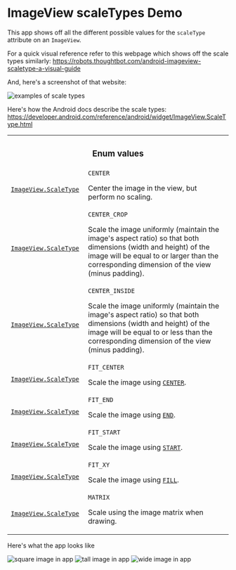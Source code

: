 # ImageView scaleTypes Demo
This app shows off all the different possible values for the `scaleType`
attribute on an `ImageView`.

For a quick visual reference refer to this webpage which shows off the
scale types similarly: <https://robots.thoughtbot.com/android-imageview-scaletype-a-visual-guide>

And, here's a screenshot of that website:

![examples of scale types](screenshots/webpage_scale_types_demo.png)


Here's how the Android docs describe the scale types: <https://developer.android.com/reference/android/widget/ImageView.ScaleType.html>

<!-- Copied from Android docs -->
<table id="enumconstants" class="responsive constants">
  <tbody><tr><th colspan="2"><h3>Enum values</h3></th></tr>


  <tr class="api apilevel-1">
    <td><code><a href="https://developer.android.com/reference/android/widget/ImageView.ScaleType.html">ImageView.ScaleType</a></code>&nbsp;</td>
    <td width="100%">
      <code>CENTER</code>
      <p>Center the image in the view, but perform no scaling.&nbsp;


</p>
    </td>
  </tr>


  <tr class="api apilevel-1">
    <td><code><a href="https://developer.android.com/reference/android/widget/ImageView.ScaleType.html">ImageView.ScaleType</a></code>&nbsp;</td>
    <td width="100%">
      <code>CENTER_CROP</code>
      <p>Scale the image uniformly (maintain the image's aspect ratio) so
 that both dimensions (width and height) of the image will be equal
 to or larger than the corresponding dimension of the view
 (minus padding).&nbsp;


</p>
    </td>
  </tr>


  <tr class="api apilevel-1">
    <td><code><a href="https://developer.android.com/reference/android/widget/ImageView.ScaleType.html">ImageView.ScaleType</a></code>&nbsp;</td>
    <td width="100%">
      <code>CENTER_INSIDE</code>
      <p>Scale the image uniformly (maintain the image's aspect ratio) so
 that both dimensions (width and height) of the image will be equal
 to or less than the corresponding dimension of the view
 (minus padding).&nbsp;


</p>
    </td>
  </tr>


  <tr class="api apilevel-1">
    <td><code><a href="https://developer.android.com/reference/android/widget/ImageView.ScaleType.html">ImageView.ScaleType</a></code>&nbsp;</td>
    <td width="100%">
      <code>FIT_CENTER</code>
      <p>Scale the image using <code><a href="https://developer.android.com/reference/android/graphics/Matrix.ScaleToFit.html#CENTER">CENTER</a></code>.&nbsp;


</p>
    </td>
  </tr>


  <tr class="api apilevel-1">
    <td><code><a href="https://developer.android.com/reference/android/widget/ImageView.ScaleType.html">ImageView.ScaleType</a></code>&nbsp;</td>
    <td width="100%">
      <code>FIT_END</code>
      <p>Scale the image using <code><a href="https://developer.android.com/reference/android/graphics/Matrix.ScaleToFit.html#END">END</a></code>.&nbsp;


</p>
    </td>
  </tr>


  <tr class="api apilevel-1">
    <td><code><a href="https://developer.android.com/reference/android/widget/ImageView.ScaleType.html">ImageView.ScaleType</a></code>&nbsp;</td>
    <td width="100%">
      <code>FIT_START</code>
      <p>Scale the image using <code><a href="https://developer.android.com/reference/android/graphics/Matrix.ScaleToFit.html#START">START</a></code>.&nbsp;


</p>
    </td>
  </tr>


  <tr class="api apilevel-1">
    <td><code><a href="https://developer.android.com/reference/android/widget/ImageView.ScaleType.html">ImageView.ScaleType</a></code>&nbsp;</td>
    <td width="100%">
      <code>FIT_XY</code>
      <p>Scale the image using <code><a href="https://developer.android.com/reference/android/graphics/Matrix.ScaleToFit.html#FILL">FILL</a></code>.&nbsp;


</p>
    </td>
  </tr>


  <tr class="api apilevel-1">
    <td><code><a href="https://developer.android.com/reference/android/widget/ImageView.ScaleType.html">ImageView.ScaleType</a></code>&nbsp;</td>
    <td width="100%">
      <code>MATRIX</code>
      <p>Scale using the image matrix when drawing.&nbsp;


</p>
    </td>
  </tr>
<!-- ========== METHOD SUMMARY =========== -->
</tbody></table>

Here's what the app looks like

![square image in app](screenshots/demo_square_image.png)
![tall image in app](screenshots/demo_tall_image.png)
![wide image in app](screenshots/demo_wide_image.png)
